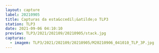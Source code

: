 ```yaml
---
layout: capture
label: 20210905
title: Capturas da esta&ccedil;&atilde;o TLP3
station: TLP3
date: 2021-09-06 04:10:10
preview: TLP3/2021/202109/20210905/stack.jpg
capturas:
  - imagem: TLP3/2021/202109/20210905/M20210906_041010_TLP_3P.jpg
---
```

